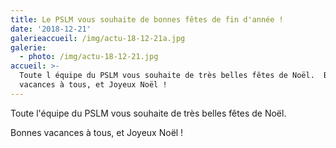 ```yaml
---
title: Le PSLM vous souhaite de bonnes fêtes de fin d'année !
date: '2018-12-21'
galerieaccueil: /img/actu-18-12-21a.jpg
galerie:
  - photo: /img/actu-18-12-21.jpg
accueil: >-
  Toute l équipe du PSLM vous souhaite de très belles fêtes de Noël.  Bonnes
  vacances à tous, et Joyeux Noël !
---
```

Toute l'équipe du PSLM vous souhaite de très belles fêtes de Noël.



Bonnes vacances à tous, et Joyeux Noël !
